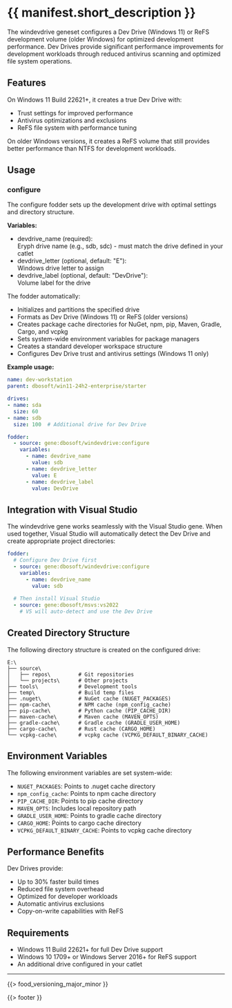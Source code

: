 # {{ manifest.short_description }}

The windevdrive geneset configures a Dev Drive (Windows 11) or ReFS development volume (older Windows) for optimized development performance. Dev Drives provide significant performance improvements for development workloads through reduced antivirus scanning and optimized file system operations.

## Features

On Windows 11 Build 22621+, it creates a true Dev Drive with:
- Trust settings for improved performance
- Antivirus optimizations and exclusions
- ReFS file system with performance tuning

On older Windows versions, it creates a ReFS volume that still provides better performance than NTFS for development workloads.

## Usage

### configure

The configure fodder sets up the development drive with optimal settings and directory structure.

**Variables:**
- devdrive_name (required):  
  Eryph drive name (e.g., sdb, sdc) - must match the drive defined in your catlet
- devdrive_letter (optional, default: "E"):  
  Windows drive letter to assign
- devdrive_label (optional, default: "DevDrive"):  
  Volume label for the drive

The fodder automatically:
- Initializes and partitions the specified drive
- Formats as Dev Drive (Windows 11) or ReFS (older versions)
- Creates package cache directories for NuGet, npm, pip, Maven, Gradle, Cargo, and vcpkg
- Sets system-wide environment variables for package managers
- Creates a standard developer workspace structure
- Configures Dev Drive trust and antivirus settings (Windows 11 only)

**Example usage:**

```yaml
name: dev-workstation
parent: dbosoft/win11-24h2-enterprise/starter

drives:
- name: sda
  size: 60
- name: sdb
  size: 100  # Additional drive for Dev Drive

fodder:
  - source: gene:dbosoft/windevdrive:configure
    variables:
      - name: devdrive_name
        value: sdb
      - name: devdrive_letter
        value: E
      - name: devdrive_label
        value: DevDrive
```

## Integration with Visual Studio

The windevdrive gene works seamlessly with the Visual Studio gene. When used together, Visual Studio will automatically detect the Dev Drive and create appropriate project directories:

```yaml
fodder:
  # Configure Dev Drive first
  - source: gene:dbosoft/windevdrive:configure
    variables:
      - name: devdrive_name
        value: sdb
  
  # Then install Visual Studio
  - source: gene:dbosoft/msvs:vs2022
    # VS will auto-detect and use the Dev Drive
```

## Created Directory Structure

The following directory structure is created on the configured drive:

```
E:\
├── source\
│   ├── repos\         # Git repositories
│   └── projects\      # Other projects
├── tools\             # Development tools
├── temp\              # Build temp files
├── .nuget\            # NuGet cache (NUGET_PACKAGES)
├── npm-cache\         # NPM cache (npm_config_cache)
├── pip-cache\         # Python cache (PIP_CACHE_DIR)
├── maven-cache\       # Maven cache (MAVEN_OPTS)
├── gradle-cache\      # Gradle cache (GRADLE_USER_HOME)
├── cargo-cache\       # Rust cache (CARGO_HOME)
└── vcpkg-cache\       # vcpkg cache (VCPKG_DEFAULT_BINARY_CACHE)
```

## Environment Variables

The following environment variables are set system-wide:

- `NUGET_PACKAGES`: Points to .nuget cache directory
- `npm_config_cache`: Points to npm cache directory
- `PIP_CACHE_DIR`: Points to pip cache directory
- `MAVEN_OPTS`: Includes local repository path
- `GRADLE_USER_HOME`: Points to gradle cache directory
- `CARGO_HOME`: Points to cargo cache directory
- `VCPKG_DEFAULT_BINARY_CACHE`: Points to vcpkg cache directory

## Performance Benefits

Dev Drives provide:
- Up to 30% faster build times
- Reduced file system overhead
- Optimized for developer workloads
- Automatic antivirus exclusions
- Copy-on-write capabilities with ReFS

## Requirements

- Windows 11 Build 22621+ for full Dev Drive support
- Windows 10 1709+ or Windows Server 2016+ for ReFS support
- An additional drive configured in your catlet

---

{{> food_versioning_major_minor }}

{{> footer }}